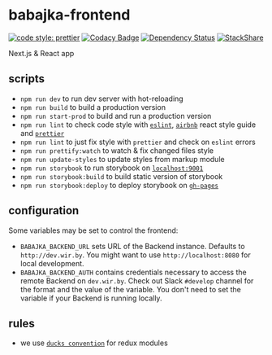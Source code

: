 # babajka-frontend

[![code style: prettier](https://img.shields.io/badge/code_style-prettier-ff69b4.svg?style=flat-square)](https://github.com/prettier/prettier)
[![Codacy Badge](https://api.codacy.com/project/badge/Grade/a3dbbfeb35e84d4dbbb394be08ec196a)](https://www.codacy.com/app/babajka/babajka-frontend?utm_source=github.com&utm_medium=referral&utm_content=babajka/babajka-frontend&utm_campaign=Badge_Grade)
[![Dependency Status](https://www.versioneye.com/user/projects/595a95d16725bd003b4078a8/badge.svg?style=flat-square)](https://www.versioneye.com/user/projects/595a95d16725bd003b4078a8)
[![StackShare](https://img.shields.io/badge/tech-stack-0690fa.svg?style=flat)](https://stackshare.io/wir-by/frontend)

Next.js &amp; React app

## scripts

* `npm run dev` to run dev server with hot-reloading
* `npm run build` to build a production version
* `npm run start-prod` to build and run a production version
* `npm run lint` to check code style with [`eslint`](http://eslint.org/),
  [`airbnb`](https://github.com/airbnb/javascript/tree/master/react) react style guide and
  [`prettier`](https://prettier.io)
* `npm run lint` to just fix style with `prettier` and check on `eslint` errors
* `npm run prettify:watch` to watch & fix changed files style
* `npm run update-styles` to update styles from markup module
* `npm run storybook` to run storybook on [`localhost:9001`](http://localhost:9001/)
* `npm run storybook:build` to build static version of storybook
* `npm run storybook:deploy` to deploy storybook on
  [`gh-pages`](https://babajka.github.io/babajka-frontend)

## configuration

Some variables may be set to control the frontend:

* `BABAJKA_BACKEND_URL` sets URL of the Backend instance. Defaults to `http://dev.wir.by`. You might
  want to use `http://localhost:8080` for local development.
* `BABAJKA_BACKEND_AUTH` contains credentials necessary to access the remote Backend on
  `dev.wir.by`. Check out Slack `#develop` channel for the format and the value of the variable. You
  don't need to set the variable if your Backend is running locally.

## rules

* we use [`ducks convention`](https://github.com/erikras/ducks-modular-redux) for redux modules
